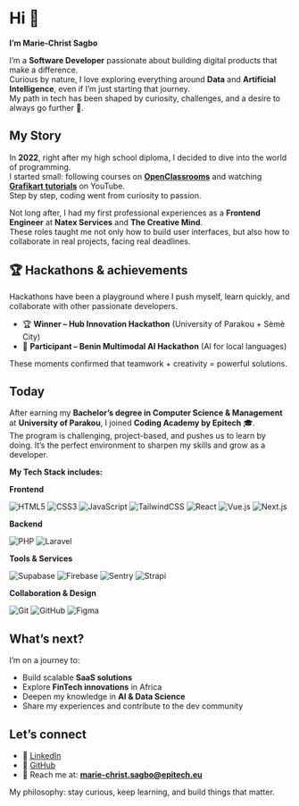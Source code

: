 # Hi 👋

**I’m Marie-Christ Sagbo**

I’m a **Software Developer** passionate about building digital products that make a difference.  
Curious by nature, I love exploring everything around **Data** and **Artificial Intelligence**, even if I’m just starting that journey.  
My path in tech has been shaped by curiosity, challenges, and a desire to always go further 🚀.  


## My Story  

In **2022**, right after my high school diploma, I decided to dive into the world of programming.  
I started small: following courses on [**OpenClassrooms**](https://openclassrooms.com/fr/) and watching [**Grafikart tutorials**](https://www.youtube.com/@grafikart) on YouTube.  
Step by step, coding went from curiosity to passion.  

Not long after, I had my first professional experiences as a **Frontend Engineer** at **Natex Services** and **The Creative Mind**.  
These roles taught me not only how to build user interfaces, but also how to collaborate in real projects, facing real deadlines.  

## 🏆 Hackathons & achievements  

Hackathons have been a playground where I push myself, learn quickly, and collaborate with other passionate developers.  

- 🏆 **Winner – Hub Innovation Hackathon** (University of Parakou + Sèmè City)  
- 🤖 **Participant – Benin Multimodal AI Hackathon** (AI for local languages)  

These moments confirmed that teamwork + creativity = powerful solutions.  


## Today  

After earning my **Bachelor’s degree in Computer Science & Management** at **University of Parakou**, I joined **Coding Academy by Epitech** 🎓.  
The program is challenging, project-based, and pushes us to learn by doing. It’s the perfect environment to sharpen my skills and grow as a developer.  

**My Tech Stack includes:**  

**Frontend**

![HTML5](https://img.shields.io/badge/HTML5-E34F26?style=for-the-badge&logo=html5&logoColor=white)
![CSS3](https://img.shields.io/badge/CSS3-1572B6?style=for-the-badge&logo=css3&logoColor=white)
![JavaScript](https://img.shields.io/badge/JavaScript-F7DF1E?style=for-the-badge&logo=javascript&logoColor=black)
![TailwindCSS](https://img.shields.io/badge/TailwindCSS-06B6D4?style=for-the-badge&logo=tailwindcss&logoColor=white)
![React](https://img.shields.io/badge/React-20232A?style=for-the-badge&logo=react&logoColor=61DAFB)
![Vue.js](https://img.shields.io/badge/Vue.js-35495E?style=for-the-badge&logo=vuedotjs&logoColor=4FC08D)
![Next.js](https://img.shields.io/badge/Next.js-000000?style=for-the-badge&logo=nextdotjs&logoColor=white)

**Backend** 

![PHP](https://img.shields.io/badge/PHP-777BB4?style=for-the-badge&logo=php&logoColor=white)
![Laravel](https://img.shields.io/badge/Laravel-FF2D20?style=for-the-badge&logo=laravel&logoColor=white)

**Tools & Services**

![Supabase](https://img.shields.io/badge/Supabase-3ECF8E?style=for-the-badge&logo=supabase&logoColor=white)
![Firebase](https://img.shields.io/badge/Firebase-FFCA28?style=for-the-badge&logo=firebase&logoColor=black)
![Sentry](https://img.shields.io/badge/Sentry-362D59?style=for-the-badge&logo=sentry&logoColor=white)
![Strapi](https://img.shields.io/badge/Strapi-2F2E8B?style=for-the-badge&logo=strapi&logoColor=white)

**Collaboration & Design**

![Git](https://img.shields.io/badge/Git-F05032?style=for-the-badge&logo=git&logoColor=white)
![GitHub](https://img.shields.io/badge/GitHub-181717?style=for-the-badge&logo=github&logoColor=white)
![Figma](https://img.shields.io/badge/Figma-F24E1E?style=for-the-badge&logo=figma&logoColor=white)
  

## What’s next?  

I’m on a journey to:  
- Build scalable **SaaS solutions**  
- Explore **FinTech innovations** in Africa  
- Deepen my knowledge in **AI & Data Science**  
- Share my experiences and contribute to the dev community  


## Let’s connect  

- 💼 [LinkedIn](https://www.linkedin.com/in/marie-christ-sagbo/)  
- 🐙 [GitHub](https://github.com/mariechristsagbo)  
- 📧 Reach me at: **marie-christ.sagbo@epitech.eu**  


My philosophy: stay curious, keep learning, and build things that matter.  
